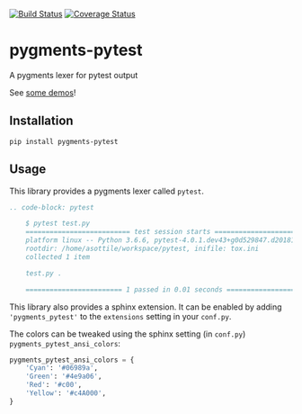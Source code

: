 [![Build Status](https://travis-ci.org/asottile/pygments-pytest.svg?branch=master)](https://travis-ci.org/asottile/pygments-pytest)
[![Coverage Status](https://coveralls.io/repos/github/asottile/pygments-pytest/badge.svg?branch=master)](https://coveralls.io/github/asottile/pygments-pytest?branch=master)

pygments-pytest
===============

A pygments lexer for pytest output

See [some demos](https://asottile.github.io/pygments-pytest)!

## Installation

`pip install pygments-pytest`

## Usage

This library provides a pygments lexer called `pytest`.

```rst
.. code-block: pytest

    $ pytest test.py
    ========================== test session starts ===========================
    platform linux -- Python 3.6.6, pytest-4.0.1.dev43+g0d529847.d20181123, py-1.7.0, pluggy-0.8.0
    rootdir: /home/asottile/workspace/pytest, inifile: tox.ini
    collected 1 item

    test.py .                                                          [100%]

    ======================== 1 passed in 0.01 seconds ========================
```

This library also provides a sphinx extension.  It can be enabled by adding
`'pygments_pytest'` to the `extensions` setting in your `conf.py`.

The colors can be tweaked using the sphinx setting (in `conf.py`)
`pygments_pytest_ansi_colors`:

```python
pygments_pytest_ansi_colors = {
    'Cyan': '#06989a',
    'Green': '#4e9a06',
    'Red': '#c00',
    'Yellow': '#c4A000',
}
```
